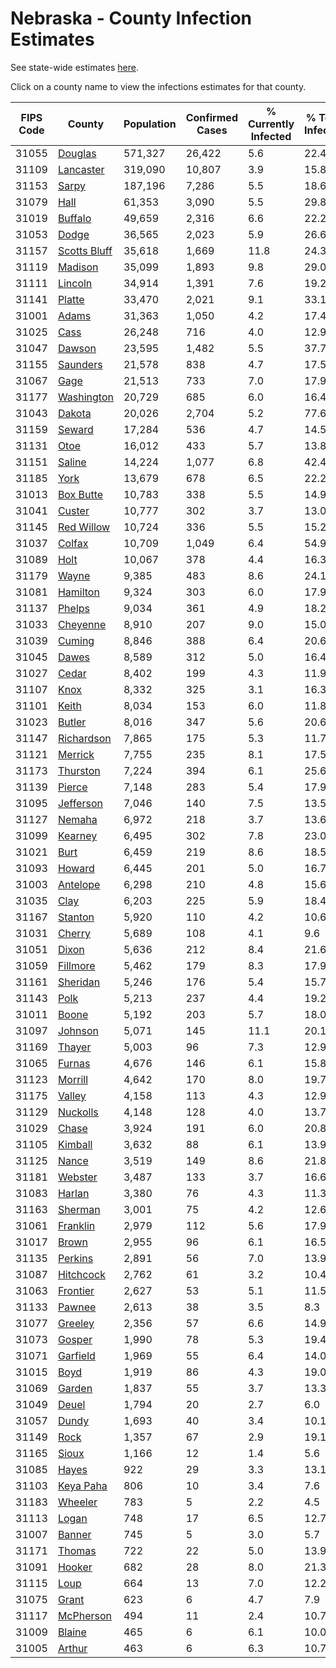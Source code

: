 # Nebraska - County Infection Estimates

See state-wide estimates [here](/infections/us-ne).

Click on a county name to view the infections estimates for that county.

|   FIPS Code |                       County |   Population |   Confirmed Cases |   % Currently Infected |   % Total Infected |
|-------------|------------------------------|--------------|-------------------|------------------------|--------------------|
|       31055 |           [Douglas](douglas) |      571,327 |            26,422 |                    5.6 |               22.4 |
|       31109 |       [Lancaster](lancaster) |      319,090 |            10,807 |                    3.9 |               15.8 |
|       31153 |               [Sarpy](sarpy) |      187,196 |             7,286 |                    5.5 |               18.6 |
|       31079 |                 [Hall](hall) |       61,353 |             3,090 |                    5.5 |               29.8 |
|       31019 |           [Buffalo](buffalo) |       49,659 |             2,316 |                    6.6 |               22.2 |
|       31053 |               [Dodge](dodge) |       36,565 |             2,023 |                    5.9 |               26.6 |
|       31157 | [Scotts Bluff](scotts-bluff) |       35,618 |             1,669 |                   11.8 |               24.3 |
|       31119 |           [Madison](madison) |       35,099 |             1,893 |                    9.8 |               29.0 |
|       31111 |           [Lincoln](lincoln) |       34,914 |             1,391 |                    7.6 |               19.2 |
|       31141 |             [Platte](platte) |       33,470 |             2,021 |                    9.1 |               33.1 |
|       31001 |               [Adams](adams) |       31,363 |             1,050 |                    4.2 |               17.4 |
|       31025 |                 [Cass](cass) |       26,248 |               716 |                    4.0 |               12.9 |
|       31047 |             [Dawson](dawson) |       23,595 |             1,482 |                    5.5 |               37.7 |
|       31155 |         [Saunders](saunders) |       21,578 |               838 |                    4.7 |               17.5 |
|       31067 |                 [Gage](gage) |       21,513 |               733 |                    7.0 |               17.9 |
|       31177 |     [Washington](washington) |       20,729 |               685 |                    6.0 |               16.4 |
|       31043 |             [Dakota](dakota) |       20,026 |             2,704 |                    5.2 |               77.6 |
|       31159 |             [Seward](seward) |       17,284 |               536 |                    4.7 |               14.5 |
|       31131 |                 [Otoe](otoe) |       16,012 |               433 |                    5.7 |               13.8 |
|       31151 |             [Saline](saline) |       14,224 |             1,077 |                    6.8 |               42.4 |
|       31185 |                 [York](york) |       13,679 |               678 |                    6.5 |               22.2 |
|       31013 |       [Box Butte](box-butte) |       10,783 |               338 |                    5.5 |               14.9 |
|       31041 |             [Custer](custer) |       10,777 |               302 |                    3.7 |               13.0 |
|       31145 |     [Red Willow](red-willow) |       10,724 |               336 |                    5.5 |               15.2 |
|       31037 |             [Colfax](colfax) |       10,709 |             1,049 |                    6.4 |               54.9 |
|       31089 |                 [Holt](holt) |       10,067 |               378 |                    4.4 |               16.3 |
|       31179 |               [Wayne](wayne) |        9,385 |               483 |                    8.6 |               24.1 |
|       31081 |         [Hamilton](hamilton) |        9,324 |               303 |                    6.0 |               17.9 |
|       31137 |             [Phelps](phelps) |        9,034 |               361 |                    4.9 |               18.2 |
|       31033 |         [Cheyenne](cheyenne) |        8,910 |               207 |                    9.0 |               15.0 |
|       31039 |             [Cuming](cuming) |        8,846 |               388 |                    6.4 |               20.6 |
|       31045 |               [Dawes](dawes) |        8,589 |               312 |                    5.0 |               16.4 |
|       31027 |               [Cedar](cedar) |        8,402 |               199 |                    4.3 |               11.9 |
|       31107 |                 [Knox](knox) |        8,332 |               325 |                    3.1 |               16.3 |
|       31101 |               [Keith](keith) |        8,034 |               153 |                    6.0 |               11.8 |
|       31023 |             [Butler](butler) |        8,016 |               347 |                    5.6 |               20.6 |
|       31147 |     [Richardson](richardson) |        7,865 |               175 |                    5.3 |               11.7 |
|       31121 |           [Merrick](merrick) |        7,755 |               235 |                    8.1 |               17.5 |
|       31173 |         [Thurston](thurston) |        7,224 |               394 |                    6.1 |               25.6 |
|       31139 |             [Pierce](pierce) |        7,148 |               283 |                    5.4 |               17.9 |
|       31095 |       [Jefferson](jefferson) |        7,046 |               140 |                    7.5 |               13.5 |
|       31127 |             [Nemaha](nemaha) |        6,972 |               218 |                    3.7 |               13.6 |
|       31099 |           [Kearney](kearney) |        6,495 |               302 |                    7.8 |               23.0 |
|       31021 |                 [Burt](burt) |        6,459 |               219 |                    8.6 |               18.5 |
|       31093 |             [Howard](howard) |        6,445 |               201 |                    5.0 |               16.7 |
|       31003 |         [Antelope](antelope) |        6,298 |               210 |                    4.8 |               15.6 |
|       31035 |                 [Clay](clay) |        6,203 |               225 |                    5.9 |               18.4 |
|       31167 |           [Stanton](stanton) |        5,920 |               110 |                    4.2 |               10.6 |
|       31031 |             [Cherry](cherry) |        5,689 |               108 |                    4.1 |                9.6 |
|       31051 |               [Dixon](dixon) |        5,636 |               212 |                    8.4 |               21.6 |
|       31059 |         [Fillmore](fillmore) |        5,462 |               179 |                    8.3 |               17.9 |
|       31161 |         [Sheridan](sheridan) |        5,246 |               176 |                    5.4 |               15.7 |
|       31143 |                 [Polk](polk) |        5,213 |               237 |                    4.4 |               19.2 |
|       31011 |               [Boone](boone) |        5,192 |               203 |                    5.7 |               18.0 |
|       31097 |           [Johnson](johnson) |        5,071 |               145 |                   11.1 |               20.1 |
|       31169 |             [Thayer](thayer) |        5,003 |                96 |                    7.3 |               12.9 |
|       31065 |             [Furnas](furnas) |        4,676 |               146 |                    6.1 |               15.8 |
|       31123 |           [Morrill](morrill) |        4,642 |               170 |                    8.0 |               19.7 |
|       31175 |             [Valley](valley) |        4,158 |               113 |                    4.3 |               12.9 |
|       31129 |         [Nuckolls](nuckolls) |        4,148 |               128 |                    4.0 |               13.7 |
|       31029 |               [Chase](chase) |        3,924 |               191 |                    6.0 |               20.8 |
|       31105 |           [Kimball](kimball) |        3,632 |                88 |                    6.1 |               13.9 |
|       31125 |               [Nance](nance) |        3,519 |               149 |                    8.6 |               21.8 |
|       31181 |           [Webster](webster) |        3,487 |               133 |                    3.7 |               16.6 |
|       31083 |             [Harlan](harlan) |        3,380 |                76 |                    4.3 |               11.3 |
|       31163 |           [Sherman](sherman) |        3,001 |                75 |                    4.2 |               12.6 |
|       31061 |         [Franklin](franklin) |        2,979 |               112 |                    5.6 |               17.9 |
|       31017 |               [Brown](brown) |        2,955 |                96 |                    6.1 |               16.5 |
|       31135 |           [Perkins](perkins) |        2,891 |                56 |                    7.0 |               13.9 |
|       31087 |       [Hitchcock](hitchcock) |        2,762 |                61 |                    3.2 |               10.4 |
|       31063 |         [Frontier](frontier) |        2,627 |                53 |                    5.1 |               11.5 |
|       31133 |             [Pawnee](pawnee) |        2,613 |                38 |                    3.5 |                8.3 |
|       31077 |           [Greeley](greeley) |        2,356 |                57 |                    6.6 |               14.9 |
|       31073 |             [Gosper](gosper) |        1,990 |                78 |                    5.3 |               19.4 |
|       31071 |         [Garfield](garfield) |        1,969 |                55 |                    6.4 |               14.0 |
|       31015 |                 [Boyd](boyd) |        1,919 |                86 |                    4.3 |               19.0 |
|       31069 |             [Garden](garden) |        1,837 |                55 |                    3.7 |               13.3 |
|       31049 |               [Deuel](deuel) |        1,794 |                20 |                    2.7 |                6.0 |
|       31057 |               [Dundy](dundy) |        1,693 |                40 |                    3.4 |               10.1 |
|       31149 |                 [Rock](rock) |        1,357 |                67 |                    2.9 |               19.1 |
|       31165 |               [Sioux](sioux) |        1,166 |                12 |                    1.4 |                5.6 |
|       31085 |               [Hayes](hayes) |          922 |                29 |                    3.3 |               13.1 |
|       31103 |       [Keya Paha](keya-paha) |          806 |                10 |                    3.4 |                7.6 |
|       31183 |           [Wheeler](wheeler) |          783 |                 5 |                    2.2 |                4.5 |
|       31113 |               [Logan](logan) |          748 |                17 |                    6.5 |               12.7 |
|       31007 |             [Banner](banner) |          745 |                 5 |                    3.0 |                5.7 |
|       31171 |             [Thomas](thomas) |          722 |                22 |                    5.0 |               13.9 |
|       31091 |             [Hooker](hooker) |          682 |                28 |                    8.0 |               21.3 |
|       31115 |                 [Loup](loup) |          664 |                13 |                    7.0 |               12.2 |
|       31075 |               [Grant](grant) |          623 |                 6 |                    4.7 |                7.9 |
|       31117 |       [McPherson](mcpherson) |          494 |                11 |                    2.4 |               10.7 |
|       31009 |             [Blaine](blaine) |          465 |                 6 |                    6.1 |               10.0 |
|       31005 |             [Arthur](arthur) |          463 |                 6 |                    6.3 |               10.7 |